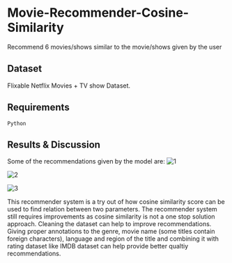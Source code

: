 # Movie-Recommender-Cosine-Similarity
Recommend 6 movies/shows similar to the movie/shows given by the user

## Dataset
Flixable Netflix Movies + TV show Dataset.

## Requirements
`Python`

## Results & Discussion
Some of the recommendations given by the model are:
![1](https://user-images.githubusercontent.com/64839751/92411842-c3511900-f149-11ea-9985-b241ddd66b15.png)

![2](https://user-images.githubusercontent.com/64839751/92411845-c3e9af80-f149-11ea-8f73-2f7bd2eec198.png)

![3](https://user-images.githubusercontent.com/64839751/92411846-c3e9af80-f149-11ea-9544-78abbc9d59aa.png)

This recommender system is a try out of how cosine similarity score can be used to find relation between two parameters. The recommender system still requires improvements as cosine similarity is not a one stop solution approach. Cleaning the dataset can help to improve recommendations. Giving proper annotations to the genre, movie name (some titles contain foreign characters), language and region of the title and combining it with rating dataset like IMDB dataset can help provide better qualtiy recommendations.

